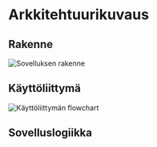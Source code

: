 # Arkkitehtuurikuvaus

## Rakenne

![Sovelluksen rakenne](https://user-images.githubusercontent.com/72990467/207834976-79e1116a-be90-4556-af56-1dba4354314d.jpg)


## Käyttöliittymä

![Käyttöliittymän flowchart](https://user-images.githubusercontent.com/72990467/196471337-6c6e4bed-b3f0-4f4f-9117-f6d62bb2c579.jpg)

## Sovelluslogiikka
